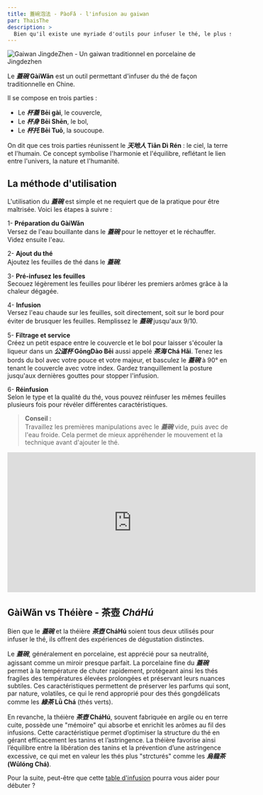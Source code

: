 ```yaml
---
title: 蓋碗泡法 - PàoFǎ - l'infusion au gaiwan
par: ThaisThe
description: >
  Bien qu'il existe une myriade d'outils pour infuser le thé, le plus simple, et peut-être le plus élégant, est le **_蓋碗_**.
---
```


![Gaiwan JingdeZhen - Un gaiwan traditionnel en porcelaine de Jingdezhen](/assets/media/gaiwan-paofa_jingdezhen.jpg)

Le **_蓋碗_ GàiWǎn** est un outil permettant d'infuser du thé de façon traditionnelle en Chine.

Il se compose en trois parties :

- Le **_杯蓋_ Bēi gài**, le couvercle,
- Le **_杯身_ Bēi Shēn**, le bol,
- Le **_杯托_ Bēi Tuō**, la soucoupe.

On dit que ces trois parties réunissent le **_天地人_ Tiān Dì Rén** : le ciel, la terre et l'humain.
Ce concept symbolise l'harmonie et l'équilibre, reflétant le lien entre l'univers, la nature et l'humanité.

## La méthode d'utilisation

L'utilisation du **_蓋碗_** est simple et ne requiert que de la pratique pour être maîtrisée. Voici les étapes à suivre :

1- **Préparation du GàiWǎn**  
   Versez de l'eau bouillante dans le **_蓋碗_** pour le nettoyer et le réchauffer. Videz ensuite l'eau.

2- **Ajout du thé**  
   Ajoutez les feuilles de thé dans le **_蓋碗_**.

3- **Pré-infusez les feuilles**  
   Secouez légèrement les feuilles pour libérer les premiers arômes grâce à la chaleur dégagée.

4- **Infusion**  
   Versez l'eau chaude sur les feuilles, soit directement, soit sur le bord pour éviter de brusquer les feuilles. Remplissez le **_蓋碗_** jusqu'aux 9/10.

5- **Filtrage et service**  
   Créez un petit espace entre le couvercle et le bol pour laisser s'écouler la liqueur dans un **_公道杯_ GōngDào Bēi** aussi appelé **_茶海_ Chá Hǎi**.
   Tenez les bords du bol avec votre pouce et votre majeur, et basculez le **_蓋碗_** à 90° en tenant le couvercle avec votre index.
   Gardez tranquillement la posture jusqu'aux dernières gouttes pour stopper l'infusion.

6- **Réinfusion**  
   Selon le type et la qualité du thé, vous pouvez réinfuser les mêmes feuilles plusieurs fois pour révéler différentes caractéristiques.

> **Conseil :**  
> Travaillez les premières manipulations avec le **_蓋碗_** vide, puis avec de l'eau froide. Cela permet de mieux appréhender le mouvement et la technique avant d'ajouter le thé.

<iframe width="560" height="315" src="https://www.youtube.com/embed/qOmDIB7o2So" frameborder="0" allow="accelerometer; autoplay; encrypted-media; gyroscope; picture-in-picture" allowfullscreen></iframe>

## GàiWǎn vs Théière - 茶壺 _CháHú_

Bien que le **_蓋碗_** et la théière **_茶壺_ CháHú** soient tous deux utilisés pour infuser le thé,
ils offrent des expériences de dégustation distinctes.

Le **_蓋碗_**, généralement en porcelaine, est apprécié pour sa neutralité, agissant comme un miroir presque parfait.
La porcelaine fine du **_蓋碗_** permet à la température de chuter rapidement, protégeant ainsi les thés fragiles des températures élevées prolongées et préservant leurs nuances subtiles.
Ces caractéristiques permettent de préserver les parfums qui sont, par nature, volatiles, ce qui le rend approprié pour des thés gongdélicats comme les **_綠茶_ Lǜ Chá** (thés verts).

En revanche, la théière **_茶壺_ CháHú**, souvent fabriquée en argile ou en terre cuite, possède une "mémoire" qui absorbe et enrichit les arômes au fil des infusions.
Cette caractéristique permet d’optimiser la structure du thé en gérant efficacement les tanins et l’astringence. La théière favorise ainsi l’équilibre entre la libération des tanins et la prévention d’une astringence excessive,
ce qui met en valeur les thés plus "strcturés" comme les **_烏龍茶_ (Wūlóng Chá)**.

Pour la suite, peut-être que cette [table d'infusion](../base/table-d-infusion) pourra vous aider pour débuter ?
